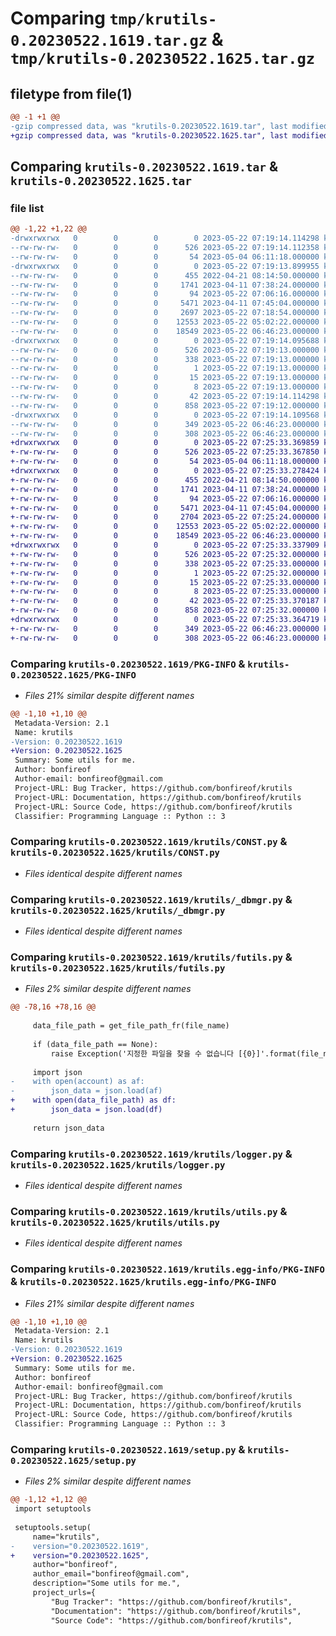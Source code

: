 # Comparing `tmp/krutils-0.20230522.1619.tar.gz` & `tmp/krutils-0.20230522.1625.tar.gz`

## filetype from file(1)

```diff
@@ -1 +1 @@
-gzip compressed data, was "krutils-0.20230522.1619.tar", last modified: Mon May 22 07:19:14 2023, max compression
+gzip compressed data, was "krutils-0.20230522.1625.tar", last modified: Mon May 22 07:25:33 2023, max compression
```

## Comparing `krutils-0.20230522.1619.tar` & `krutils-0.20230522.1625.tar`

### file list

```diff
@@ -1,22 +1,22 @@
-drwxrwxrwx   0        0        0        0 2023-05-22 07:19:14.114298 krutils-0.20230522.1619/
--rw-rw-rw-   0        0        0      526 2023-05-22 07:19:14.112358 krutils-0.20230522.1619/PKG-INFO
--rw-rw-rw-   0        0        0       54 2023-05-04 06:11:18.000000 krutils-0.20230522.1619/README.md
-drwxrwxrwx   0        0        0        0 2023-05-22 07:19:13.899955 krutils-0.20230522.1619/krutils/
--rw-rw-rw-   0        0        0      455 2022-04-21 08:14:50.000000 krutils-0.20230522.1619/krutils/AppErr.py
--rw-rw-rw-   0        0        0     1741 2023-04-11 07:38:24.000000 krutils-0.20230522.1619/krutils/CONST.py
--rw-rw-rw-   0        0        0       94 2023-05-22 07:06:16.000000 krutils-0.20230522.1619/krutils/__init__.py
--rw-rw-rw-   0        0        0     5471 2023-04-11 07:45:04.000000 krutils-0.20230522.1619/krutils/_dbmgr.py
--rw-rw-rw-   0        0        0     2697 2023-05-22 07:18:54.000000 krutils-0.20230522.1619/krutils/futils.py
--rw-rw-rw-   0        0        0    12553 2023-05-22 05:02:22.000000 krutils-0.20230522.1619/krutils/logger.py
--rw-rw-rw-   0        0        0    18549 2023-05-22 06:46:23.000000 krutils-0.20230522.1619/krutils/utils.py
-drwxrwxrwx   0        0        0        0 2023-05-22 07:19:14.095688 krutils-0.20230522.1619/krutils.egg-info/
--rw-rw-rw-   0        0        0      526 2023-05-22 07:19:13.000000 krutils-0.20230522.1619/krutils.egg-info/PKG-INFO
--rw-rw-rw-   0        0        0      338 2023-05-22 07:19:13.000000 krutils-0.20230522.1619/krutils.egg-info/SOURCES.txt
--rw-rw-rw-   0        0        0        1 2023-05-22 07:19:13.000000 krutils-0.20230522.1619/krutils.egg-info/dependency_links.txt
--rw-rw-rw-   0        0        0       15 2023-05-22 07:19:13.000000 krutils-0.20230522.1619/krutils.egg-info/requires.txt
--rw-rw-rw-   0        0        0        8 2023-05-22 07:19:13.000000 krutils-0.20230522.1619/krutils.egg-info/top_level.txt
--rw-rw-rw-   0        0        0       42 2023-05-22 07:19:14.114298 krutils-0.20230522.1619/setup.cfg
--rw-rw-rw-   0        0        0      858 2023-05-22 07:19:12.000000 krutils-0.20230522.1619/setup.py
-drwxrwxrwx   0        0        0        0 2023-05-22 07:19:14.109568 krutils-0.20230522.1619/test/
--rw-rw-rw-   0        0        0      349 2023-05-22 06:46:23.000000 krutils-0.20230522.1619/test/test_futils.py
--rw-rw-rw-   0        0        0      308 2023-05-22 06:46:23.000000 krutils-0.20230522.1619/test/test_logger.py
+drwxrwxrwx   0        0        0        0 2023-05-22 07:25:33.369859 krutils-0.20230522.1625/
+-rw-rw-rw-   0        0        0      526 2023-05-22 07:25:33.367850 krutils-0.20230522.1625/PKG-INFO
+-rw-rw-rw-   0        0        0       54 2023-05-04 06:11:18.000000 krutils-0.20230522.1625/README.md
+drwxrwxrwx   0        0        0        0 2023-05-22 07:25:33.278424 krutils-0.20230522.1625/krutils/
+-rw-rw-rw-   0        0        0      455 2022-04-21 08:14:50.000000 krutils-0.20230522.1625/krutils/AppErr.py
+-rw-rw-rw-   0        0        0     1741 2023-04-11 07:38:24.000000 krutils-0.20230522.1625/krutils/CONST.py
+-rw-rw-rw-   0        0        0       94 2023-05-22 07:06:16.000000 krutils-0.20230522.1625/krutils/__init__.py
+-rw-rw-rw-   0        0        0     5471 2023-04-11 07:45:04.000000 krutils-0.20230522.1625/krutils/_dbmgr.py
+-rw-rw-rw-   0        0        0     2704 2023-05-22 07:25:24.000000 krutils-0.20230522.1625/krutils/futils.py
+-rw-rw-rw-   0        0        0    12553 2023-05-22 05:02:22.000000 krutils-0.20230522.1625/krutils/logger.py
+-rw-rw-rw-   0        0        0    18549 2023-05-22 06:46:23.000000 krutils-0.20230522.1625/krutils/utils.py
+drwxrwxrwx   0        0        0        0 2023-05-22 07:25:33.337909 krutils-0.20230522.1625/krutils.egg-info/
+-rw-rw-rw-   0        0        0      526 2023-05-22 07:25:32.000000 krutils-0.20230522.1625/krutils.egg-info/PKG-INFO
+-rw-rw-rw-   0        0        0      338 2023-05-22 07:25:33.000000 krutils-0.20230522.1625/krutils.egg-info/SOURCES.txt
+-rw-rw-rw-   0        0        0        1 2023-05-22 07:25:32.000000 krutils-0.20230522.1625/krutils.egg-info/dependency_links.txt
+-rw-rw-rw-   0        0        0       15 2023-05-22 07:25:33.000000 krutils-0.20230522.1625/krutils.egg-info/requires.txt
+-rw-rw-rw-   0        0        0        8 2023-05-22 07:25:33.000000 krutils-0.20230522.1625/krutils.egg-info/top_level.txt
+-rw-rw-rw-   0        0        0       42 2023-05-22 07:25:33.370187 krutils-0.20230522.1625/setup.cfg
+-rw-rw-rw-   0        0        0      858 2023-05-22 07:25:32.000000 krutils-0.20230522.1625/setup.py
+drwxrwxrwx   0        0        0        0 2023-05-22 07:25:33.364719 krutils-0.20230522.1625/test/
+-rw-rw-rw-   0        0        0      349 2023-05-22 06:46:23.000000 krutils-0.20230522.1625/test/test_futils.py
+-rw-rw-rw-   0        0        0      308 2023-05-22 06:46:23.000000 krutils-0.20230522.1625/test/test_logger.py
```

### Comparing `krutils-0.20230522.1619/PKG-INFO` & `krutils-0.20230522.1625/PKG-INFO`

 * *Files 21% similar despite different names*

```diff
@@ -1,10 +1,10 @@
 Metadata-Version: 2.1
 Name: krutils
-Version: 0.20230522.1619
+Version: 0.20230522.1625
 Summary: Some utils for me.
 Author: bonfireof
 Author-email: bonfireof@gmail.com
 Project-URL: Bug Tracker, https://github.com/bonfireof/krutils
 Project-URL: Documentation, https://github.com/bonfireof/krutils
 Project-URL: Source Code, https://github.com/bonfireof/krutils
 Classifier: Programming Language :: Python :: 3
```

### Comparing `krutils-0.20230522.1619/krutils/CONST.py` & `krutils-0.20230522.1625/krutils/CONST.py`

 * *Files identical despite different names*

### Comparing `krutils-0.20230522.1619/krutils/_dbmgr.py` & `krutils-0.20230522.1625/krutils/_dbmgr.py`

 * *Files identical despite different names*

### Comparing `krutils-0.20230522.1619/krutils/futils.py` & `krutils-0.20230522.1625/krutils/futils.py`

 * *Files 2% similar despite different names*

```diff
@@ -78,16 +78,16 @@
 
     data_file_path = get_file_path_fr(file_name)
 
     if (data_file_path == None):
         raise Exception('지정한 파일을 찾을 수 없습니다 [{0}]'.format(file_name))
 
     import json
-    with open(account) as af:
-        json_data = json.load(af)
+    with open(data_file_path) as df:
+        json_data = json.load(df)
 
     return json_data
```

### Comparing `krutils-0.20230522.1619/krutils/logger.py` & `krutils-0.20230522.1625/krutils/logger.py`

 * *Files identical despite different names*

### Comparing `krutils-0.20230522.1619/krutils/utils.py` & `krutils-0.20230522.1625/krutils/utils.py`

 * *Files identical despite different names*

### Comparing `krutils-0.20230522.1619/krutils.egg-info/PKG-INFO` & `krutils-0.20230522.1625/krutils.egg-info/PKG-INFO`

 * *Files 21% similar despite different names*

```diff
@@ -1,10 +1,10 @@
 Metadata-Version: 2.1
 Name: krutils
-Version: 0.20230522.1619
+Version: 0.20230522.1625
 Summary: Some utils for me.
 Author: bonfireof
 Author-email: bonfireof@gmail.com
 Project-URL: Bug Tracker, https://github.com/bonfireof/krutils
 Project-URL: Documentation, https://github.com/bonfireof/krutils
 Project-URL: Source Code, https://github.com/bonfireof/krutils
 Classifier: Programming Language :: Python :: 3
```

### Comparing `krutils-0.20230522.1619/setup.py` & `krutils-0.20230522.1625/setup.py`

 * *Files 2% similar despite different names*

```diff
@@ -1,12 +1,12 @@
 import setuptools
 
 setuptools.setup(
     name="krutils",
-    version="0.20230522.1619",
+    version="0.20230522.1625",
     author="bonfireof",
     author_email="bonfireof@gmail.com",
     description="Some utils for me.",
     project_urls={
         "Bug Tracker": "https://github.com/bonfireof/krutils",
         "Documentation": "https://github.com/bonfireof/krutils",
         "Source Code": "https://github.com/bonfireof/krutils",
```

